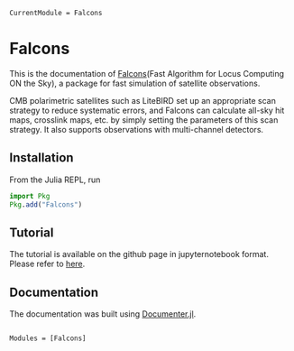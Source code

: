 ```@meta
CurrentModule = Falcons
```

# Falcons
This is the documentation of [Falcons](https://github.com/yusuke-takase/Falcons.jl)(Fast Algorithm for Locus Computing ON the Sky), a package for fast simulation of satellite observations.

CMB polarimetric satellites such as LiteBIRD set up an appropriate scan strategy to reduce systematic errors, and Falcons can calculate all-sky hit maps, crosslink maps, etc. by simply setting the parameters of this scan strategy. It also supports observations with multi-channel detectors.

## Installation
From the Julia REPL, run
```julia
import Pkg
Pkg.add("Falcons")
```
## Tutorial
The tutorial is available on the github page in jupyternotebook format.
Please refer to [here](https://github.com/yusuke-takase/Falcons.jl/tree/master/tutorial).


## Documentation
The documentation was built using [Documenter.jl](https://github.com/JuliaDocs).

```@index
```

```@autodocs
Modules = [Falcons]
```
